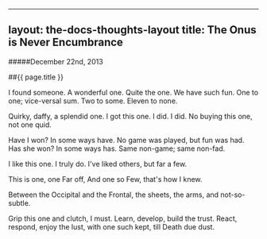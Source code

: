 ---
layout: the-docs-thoughts-layout
title: The Onus is Never Encumbrance
--
#####December 22nd, 2013

##{{ page.title }}

I found someone. A wonderful one.
Quite the one. We have such fun.
One to one; vice-versal sum.
Two to some. Eleven to none.

Quirky, daffy, a splendid one.
I got this one. I did. I did.
No buying this one, not one quid.

Have I won? In some ways have.
No game was played, but fun was had.
Has she won? In some ways has.
Same non-game; same non-fad.

I like this one. I truly do.
I've liked others, but far a few.

This is one, one Far off,
And one so Few, that's how I knew.

Between the Occipital and the Frontal,
the sheets, the arms, and not-so-subtle.

Grip this one and clutch, I must.
Learn, develop, build the trust.
React, respond, enjoy the lust,
with one such kept, till Death due dust.
